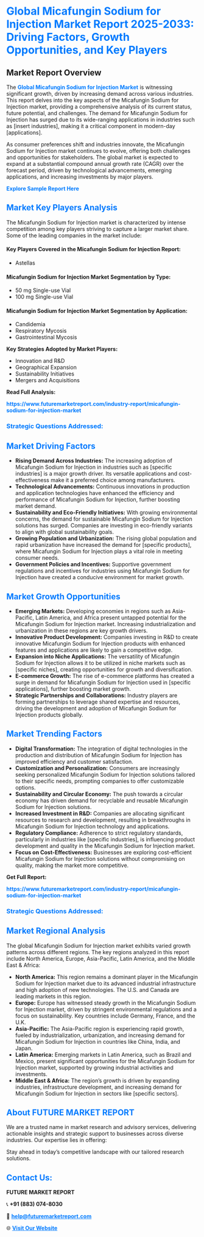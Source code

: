 <h1 style="color: #007BFF;">Global Micafungin Sodium for Injection Market Report 2025-2033: Driving Factors, Growth Opportunities, and Key Players</h1>

<section id="overview">
<h2>Market Report Overview</h2>
<p>The <a href="https://www.futuremarketreport.com/industry-report/micafungin-sodium-for-injection-market" style="color: #007BFF; text-decoration: none;"><strong>Global Micafungin Sodium for Injection Market</strong></a> is witnessing significant growth, driven by increasing demand across various industries. This report delves into the key aspects of the Micafungin Sodium for Injection market, providing a comprehensive analysis of its current status, future potential, and challenges. The demand for Micafungin Sodium for Injection has surged due to its wide-ranging applications in industries such as [insert industries], making it a critical component in modern-day [applications].</p>
<p>As consumer preferences shift and industries innovate, the Micafungin Sodium for Injection market continues to evolve, offering both challenges and opportunities for stakeholders. The global market is expected to expand at a substantial compound annual growth rate (CAGR) over the forecast period, driven by technological advancements, emerging applications, and increasing investments by major players.</p>
</section>

<section id="overview">
<p><a href="https://www.futuremarketreport.com/request-sample/reportId=80003" style="color: #007BFF; text-decoration: none;"><strong>Explore Sample Report Here</strong></a></p>
</section>

<section id="key-players">
<h2 style="color: #007BFF;">Market Key Players Analysis</h2>
<p>The Micafungin Sodium for Injection market is characterized by intense competition among key players striving to capture a larger market share. Some of the leading companies in the market include:</p>
<h4>Key Players Covered in the Micafungin Sodium for Injection Report:</h4>
<ul><li>Astellas</li></ul>
<h4>Micafungin Sodium for Injection Market Segmentation by Type:</h4>
<ul><li>50 mg Single-use Vial</li><li>100 mg Single-use Vial</li></ul>

<h4>Micafungin Sodium for Injection Market Segmentation by Application:</h4>
<ul><li>Candidemia</li><li>Respiratory Mycosis</li><li>Gastrointestinal Mycosis</li></ul>
<p><strong>Key Strategies Adopted by Market Players:</strong></p>
<ul>
<li>Innovation and R&D</li>
<li>Geographical Expansion</li>
<li>Sustainability Initiatives</li>
<li>Mergers and Acquisitions</li>
</ul>
</section>

<section>
<p><strong>Read Full Analysis: </strong></p><a href="https://www.futuremarketreport.com/industry-report/micafungin-sodium-for-injection-market" style="color: #007BFF; text-decoration: none;"><strong>https://www.futuremarketreport.com/industry-report/micafungin-sodium-for-injection-market</strong></a>
<h3 style="color: #007BFF;">Strategic Questions Addressed:</h3>
</section>

<section id="driving-factors">
<h2 style="color: #007BFF;">Market Driving Factors</h2>
<ul>
<li><strong>Rising Demand Across Industries:</strong> The increasing adoption of Micafungin Sodium for Injection in industries such as [specific industries] is a major growth driver. Its versatile applications and cost-effectiveness make it a preferred choice among manufacturers.</li>
<li><strong>Technological Advancements:</strong> Continuous innovations in production and application technologies have enhanced the efficiency and performance of Micafungin Sodium for Injection, further boosting market demand.</li>
<li><strong>Sustainability and Eco-Friendly Initiatives:</strong> With growing environmental concerns, the demand for sustainable Micafungin Sodium for Injection solutions has surged. Companies are investing in eco-friendly variants to align with global sustainability goals.</li>
<li><strong>Growing Population and Urbanization:</strong> The rising global population and rapid urbanization have increased the demand for [specific products], where Micafungin Sodium for Injection plays a vital role in meeting consumer needs.</li>
<li><strong>Government Policies and Incentives:</strong> Supportive government regulations and incentives for industries using Micafungin Sodium for Injection have created a conducive environment for market growth.</li>
</ul>
</section>

<section id="growth-opportunities">
<h2 style="color: #007BFF;">Market Growth Opportunities</h2>
<ul>
<li><strong>Emerging Markets:</strong> Developing economies in regions such as Asia-Pacific, Latin America, and Africa present untapped potential for the Micafungin Sodium for Injection market. Increasing industrialization and urbanization in these regions are key growth drivers.</li>
<li><strong>Innovative Product Development:</strong> Companies investing in R&D to create innovative Micafungin Sodium for Injection products with enhanced features and applications are likely to gain a competitive edge.</li>
<li><strong>Expansion into Niche Applications:</strong> The versatility of Micafungin Sodium for Injection allows it to be utilized in niche markets such as [specific niches], creating opportunities for growth and diversification.</li>
<li><strong>E-commerce Growth:</strong> The rise of e-commerce platforms has created a surge in demand for Micafungin Sodium for Injection used in [specific applications], further boosting market growth.</li>
<li><strong>Strategic Partnerships and Collaborations:</strong> Industry players are forming partnerships to leverage shared expertise and resources, driving the development and adoption of Micafungin Sodium for Injection products globally.</li>
</ul>
</section>

<section id="trending-factors">
<h2 style="color: #007BFF;">Market Trending Factors</h2>
<ul>
<li><strong>Digital Transformation:</strong> The integration of digital technologies in the production and distribution of Micafungin Sodium for Injection has improved efficiency and customer satisfaction.</li>
<li><strong>Customization and Personalization:</strong> Consumers are increasingly seeking personalized Micafungin Sodium for Injection solutions tailored to their specific needs, prompting companies to offer customizable options.</li>
<li><strong>Sustainability and Circular Economy:</strong> The push towards a circular economy has driven demand for recyclable and reusable Micafungin Sodium for Injection solutions.</li>
<li><strong>Increased Investment in R&D:</strong> Companies are allocating significant resources to research and development, resulting in breakthroughs in Micafungin Sodium for Injection technology and applications.</li>
<li><strong>Regulatory Compliance:</strong> Adherence to strict regulatory standards, particularly in industries like [specific industries], is influencing product development and quality in the Micafungin Sodium for Injection market.</li>
<li><strong>Focus on Cost-Effectiveness:</strong> Businesses are exploring cost-efficient Micafungin Sodium for Injection solutions without compromising on quality, making the market more competitive.</li>
</ul>
</section>

<section>
<p><strong>Get Full Report: </strong></p><a href="https://www.futuremarketreport.com/industry-report/micafungin-sodium-for-injection-market" style="color: #007BFF; text-decoration: none;"><strong>https://www.futuremarketreport.com/industry-report/micafungin-sodium-for-injection-market</strong></a>
<h3 style="color: #007BFF;">Strategic Questions Addressed:</h3>
</section>


<section id="regional-analysis">
<h2 style="color: #007BFF;">Market Regional Analysis</h2>
<p>The global Micafungin Sodium for Injection market exhibits varied growth patterns across different regions. The key regions analyzed in this report include North America, Europe, Asia-Pacific, Latin America, and the Middle East & Africa:</p>
<ul>
<li><strong>North America:</strong> This region remains a dominant player in the Micafungin Sodium for Injection market due to its advanced industrial infrastructure and high adoption of new technologies. The U.S. and Canada are leading markets in this region.</li>
<li><strong>Europe:</strong> Europe has witnessed steady growth in the Micafungin Sodium for Injection market, driven by stringent environmental regulations and a focus on sustainability. Key countries include Germany, France, and the U.K.</li>
<li><strong>Asia-Pacific:</strong> The Asia-Pacific region is experiencing rapid growth, fueled by industrialization, urbanization, and increasing demand for Micafungin Sodium for Injection in countries like China, India, and Japan.</li>
<li><strong>Latin America:</strong> Emerging markets in Latin America, such as Brazil and Mexico, present significant opportunities for the Micafungin Sodium for Injection market, supported by growing industrial activities and investments.</li>
<li><strong>Middle East & Africa:</strong> The region’s growth is driven by expanding industries, infrastructure development, and increasing demand for Micafungin Sodium for Injection in sectors like [specific sectors].</li>
</ul>
</section>

<footer>
<h2 style="color: #007BFF;">About FUTURE MARKET REPORT</h2>
<p>We are a trusted name in market research and advisory services, delivering actionable insights and strategic support to businesses across diverse industries. Our expertise lies in offering:</p>

<p>Stay ahead in today’s competitive landscape with our tailored research solutions.</p>

<h2 style="color: #007BFF;">Contact Us:</h2>
<p><strong>FUTURE MARKET REPORT</strong></p>
<p>📞 <strong>+91 (883) 074-8030</strong></p>
<p>📧 <strong><a href="mailto:help@futuremarketreport.com" style="color: #007BFF;">help@futuremarketreport.com</a></strong></p>
<p>🌐 <strong><a href="https://www.futuremarketreport.com/" style="color: #007BFF;">Visit Our Website</a></strong></p>
</footer>
